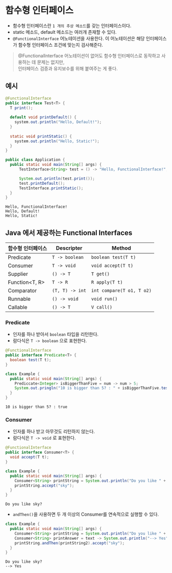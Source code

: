# 함수형 인터페이스
* 함수형 인터페이스란 `1 개의 추상 메소드`를 갖는 인터페이스이다.
* static 메소드, default 메소드는 여러개 존재할 수 있다.
* `@FunctionalInterface` 어노테이션을 사용한다. 이 어노테이션은 해당 인터페이스가 함수형 인터페이스 조건에 맞는지 검사해준다.
> @FunctionalInterface 어노테이션이 없어도 함수형 인터페이스로 동작하고 사용하는 데 문제는 없지만,   
> 인터페이스 검증과 유지보수를 위해 붙여주는 게 좋다.
## 예시
```java
@FunctionalInterface
public interface Test<T> {
  T print();
  
  default void printDefault() {
    system.out.println("Hello, Default!");
  }
  
  static void printStatic() {
    system.out.println("Hello, Static!");
  }
}
```
```java
public class Application {
  public static void main(String[] args) {
      TestInterface<String> test = () -> "Hello, FunctionalInterface!";

      System.out.println(test.print());
      test.printDefault();
      TestInterface.printStatic();
  }
}
```
```
Hello, FunctionalInterface!
Hello, Default!
Hello, Static!
```

## Java 에서 제공하는 Functional Interfaces
|함수형 인터페이스|	Descripter|	Method|
|---|---|---|
Predicate|	`T -> boolean`|	`boolean test(T t)`|
Consumer|	`T -> void`|	`void accept(T t)`|
Supplier|	`() -> T`|	`T get()`|
Function<T, R>| `T -> R`|	`R apply(T t)`|
Comparator|	`(T, T) -> int`|	`int compare(T o1, T o2)`|
Runnable|	`() -> void`|	`void run()`|
Callable|	`() -> T`|	`V call()`|

### Predicate
* 인자를 하나 받아서 `boolean` 타입을 리턴한다.
* 람다식은 `T -> boolean` 으로 표현한다.
```java
@FunctionalInterface
public interface Predicate<T> {
  boolean test(T t);
}
```
```java
class Example {
  public static void main(String[] args) {
    Prediccate<Integer> isBiggerThanFive = num -> num > 5;
    System.out.pringln("10 is bigger than 5? : " + isBiggerThanFive.test(10);
  }
}
```
```
10 is bigger than 5? : true
```

### Consumer
* 인자를 하나 받고 아무것도 리턴하지 않는다.
* 람다식은 `T -> void` 로 표현한다.
```java
@FunctionalInterface
public interface Consumer<T> {
  void accept(T t);
}
```
```java
class Example {
  public static void main(String[] args) {
    Consumer<String> printString = System.out.println("Do you like " + text + "?");
    printString.accept("sky");
  }
}
```
```
Do you like sky?
```
* `andThen()`을 사용하면 두 개 이상의 Consumer를 연속적으로 실행할 수 있다.
```java
class Example {
  public static void main(String[] args) {
    Consumer<String> printString = System.out.println("Do you like " + text + "?");
    Consumer<String> printAnswer = text -> System.out.println("--> Yes");
    printString.andThen(printString2).accept("sky");
  }
}
```
```
Do you like sky?
--> Yes
```






















